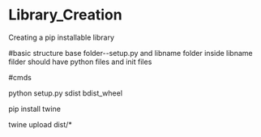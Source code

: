 # Library_Creation
Creating a  pip installable library 

#basic structure
base folder--setup.py and libname folder
inside libname filder should have python files and init files

#cmds

python setup.py sdist bdist_wheel



pip install twine


twine upload dist/*


